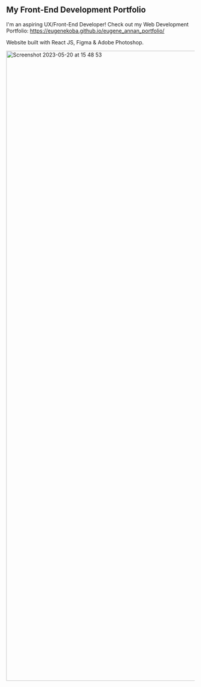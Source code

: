 ## My Front-End Development Portfolio

I'm an aspiring UX/Front-End Developer! Check out my Web Development Portfolio: https://eugenekoba.github.io/eugene_annan_portfolio/

Website built with React JS, Figma & Adobe Photoshop.

<img width="1680" alt="Screenshot 2023-05-20 at 15 48 53" src="https://github.com/EugeneKoba/eugene_annan_portfolio/assets/120111293/354a64ca-5b4b-4f6f-abe7-5419ca9cd016">
